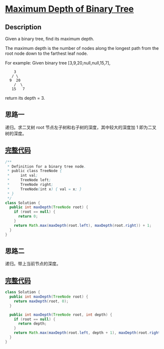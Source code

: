 # [Maximum Depth of Binary Tree][title]

## Description

Given a binary tree, find its maximum depth.

The maximum depth is the number of nodes along the longest path from the root node down to the farthest leaf node.

For example:
Given binary tree [3,9,20,null,null,15,7],

```
    3
   / \
  9  20
    /  \
   15   7
```

return its depth = 3.

## 思路一

递归。求二叉树 root 节点左子树和右子树的深度，其中较大的深度加 1 即为二叉树的深度。

## [完整代码][src]

```java
/**
 * Definition for a binary tree node.
 * public class TreeNode {
 *     int val;
 *     TreeNode left;
 *     TreeNode right;
 *     TreeNode(int x) { val = x; }
 * }
 */
class Solution {
  public int maxDepth(TreeNode root) {
    if (root == null) {
      return 0;
    }
    return Math.max(maxDepth(root.left), maxDepth(root.right)) + 1;
  }
}
```

## 思路二

递归。带上当前节点的深度。

## [完整代码][src2]

```java
class Solution {
  public int maxDepth(TreeNode root) {
    return maxDepth(root, 0);
  }

  public int maxDepth(TreeNode root, int depth) {
    if (root == null) {
      return depth;
    }
    return Math.max(maxDepth(root.left, depth + 1), maxDepth(root.right, depth + 1));
  }
}
```

[title]: https://leetcode.com/problems/maximum-depth-of-binary-tree
[src]: https://github.com/andavid/leetcode-java/blob/master/src/com/andavid/leetcode/_104/Solution.java
[src2]: https://github.com/andavid/leetcode-java/blob/master/src/com/andavid/leetcode/_104/Solution2.java
